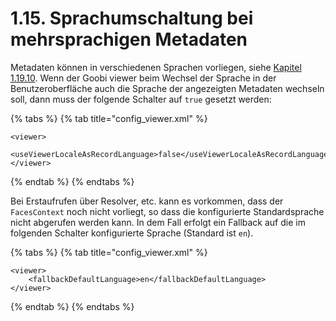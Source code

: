 # 1.15. Sprachumschaltung bei mehrsprachigen Metadaten

Metadaten können in verschiedenen Sprachen vorliegen, siehe [Kapitel 1.19.10](19/10.md). Wenn der Goobi viewer beim Wechsel der Sprache in der Benutzeroberfläche auch die Sprache der angezeigten Metadaten wechseln soll, dann muss der folgende Schalter auf `true` gesetzt werden:

{% tabs %}
{% tab title="config\_viewer.xml" %}
```markup
<viewer>
    <useViewerLocaleAsRecordLanguage>false</useViewerLocaleAsRecordLanguage>
</viewer>
```
{% endtab %}
{% endtabs %}

Bei Erstaufrufen über Resolver, etc. kann es vorkommen, dass der `FacesContext` noch nicht vorliegt, so dass die konfigurierte Standardsprache nicht abgerufen werden kann. In dem Fall erfolgt ein Fallback auf die im folgenden Schalter konfigurierte Sprache \(Standard ist `en`\).

{% tabs %}
{% tab title="config\_viewer.xml" %}
```markup
<viewer>
    <fallbackDefaultLanguage>en</fallbackDefaultLanguage>
</viewer>
```
{% endtab %}
{% endtabs %}



